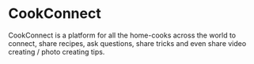 # CookConnect

CookConnect is a platform for all the home-cooks across the world to connect, share recipes, ask questions, share tricks and even share video creating / photo creating tips.
